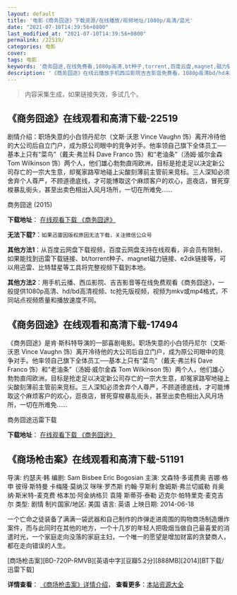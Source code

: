 ```yaml
---
layout: default
title: '电影《商务囧途》下载资源/在线播放/视频地址/1080p/高清/蓝光'
date: "2021-07-10T14:39:56+0800"
last_modified_at: "2021-07-10T14:39:56+0800"
permalink: /22519/
categories: 电影
cover:
tags: 电影
keywords: '商务囧途,在线免费看,1080p高清,bt种子,torrent,百度云盘,magnet,磁力链,迅雷下载资源'
description: '《商务囧途》在线云播放手机西瓜影院吉吉影音免费看，1080p高清bd/hd未删减完整版和tc抢先枪版，mkv/mp4格式，附带bt/torrent种子、magnet/磁力链、百度云盘、网盘资源迅雷下载链接'
---
```


>内容采集生成，如果链接失效，多试几个。


## 《商务囧途》在线观看和高清下载-22519

剧情介绍：职场失意的小白领丹尼尔（文斯·沃恩 Vince Vaughn 饰）离开冷待他的大公司后自立门户，成为原公司眼中的竞争对手。他率领自己旗下全体员工──基本上只有“菜鸟”（戴夫·弗兰科 Dave Franco 饰）和“老油条”（汤姆·威尔金森 Tom Wilkinson 饰）两个人，他们雄心勃勃直闯欧洲，目标是抢走足以决定新公司存亡的一宗大生意，却冤家路窄地碰上尖酸刻薄前主管前来竞标。三人深知必须舍弃个人尊严，不顾道德底线，才可能博取这个麻烦客户的欢心，逛夜店，冒死穿梭暴乱街头，甚至出卖色相出入风月场所，一切在所难免……


商务囧途 (2015)

**下载地址**： [在线观看下载 《商务囧途》](https://www.btbtdy.me/btdy/dy432.html) 


**无法下载?**：`如果迅雷因版权原因无法下载，关注微信公众号 `

**其他方法1**：从百度云网盘下载视频，百度云网盘支持在线观看，非会员有限制，如果能找到迅雷下载链接、bt/torrent种子、magnet磁力链接、e2dk链接等，可以用迅雷、比特彗星等工具将完整视频下载到本地。

**其他方法2**：用手机云播、西瓜影院、吉吉影音等在线免费观看《商务囧途》，一般提供1080p高清、hd/bd高清视频、tc抢先版视频，视频为mkv或mp4格式，不同站点视频质量和播放速度不同。


## 《商务囧途》在线观看和高清下载-17494

《商务囧途》是肯·斯科特导演的一部喜剧电影。职场失意的小白领丹尼尔（文斯·沃恩 Vince Vaughn 饰）离开冷待他的大公司后自立门户，成为原公司眼中的竞争对手。他率领自己旗下全体员工──基本上只有“菜鸟”（戴夫·弗兰科 Dave Franco 饰）和“老油条”（汤姆·威尔金森 Tom Wilkinson 饰）两个人，他们雄心勃勃直闯欧洲，目标是抢走足以决定新公司存亡的一宗大生意，却冤家路窄地碰上尖酸刻薄前主管前来竞标。三人深知必须舍弃个人尊严，不顾道德底线，才可能博取这个麻烦客户的欢心，逛夜店，冒死穿梭暴乱街头，甚至出卖色相出入风月场所，一切在所难免……


商务囧途迅雷下载

**下载地址**： [在线观看下载 《商务囧途》](https://www.993dy.com//vod-detail-id-30891.html) 


## 《商场枪击案》在线观看和高清下载-51191

导演: 约瑟夫·韩 编剧: Sam Bisbee Eric Bogosian 主演: 文森特·多诺费奥 吉娜·格申 彼得·斯特曼 卡梅隆·莫纳汉 咪咪·罗杰斯 约翰·亨斯利 詹姆斯·弗兰切威勒 肖奥纳·斯米特-麦克费 格本加·阿金纳格贝 袁隆 斯蒂芬·泰勒 迈克尔·帕特里克·麦克吉尔 类型: 剧情 制片国家/地区: 美国 语言: 英语 上映日期: 2014-06-18

一个亡命之徒装备了满满一袋武器和自己制作的炸弹走进周围的购物商场制造爆炸案件，而与此同时在其他的地方，一个十几岁的年轻人把吸烟当做自己最喜爱的消遣时光，一个家庭走向没落的家庭主妇，一个唯一的愿望是增加财富的贪婪商人，都在走向错误的人生。


[商场枪击案][BD-720P-RMVB][英语中字][豆瓣5.2分][888MB][2014][BT下载/迅雷下载]

**详情查看**： [《商场枪击案》详情介绍](/movie/51191/)， **查看更多**：[本站资源大全](/movie/t/all/)


